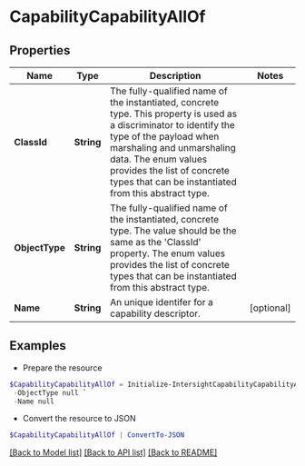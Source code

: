 # CapabilityCapabilityAllOf
## Properties

Name | Type | Description | Notes
------------ | ------------- | ------------- | -------------
**ClassId** | **String** | The fully-qualified name of the instantiated, concrete type. This property is used as a discriminator to identify the type of the payload when marshaling and unmarshaling data. The enum values provides the list of concrete types that can be instantiated from this abstract type. | 
**ObjectType** | **String** | The fully-qualified name of the instantiated, concrete type. The value should be the same as the &#39;ClassId&#39; property. The enum values provides the list of concrete types that can be instantiated from this abstract type. | 
**Name** | **String** | An unique identifer for a capability descriptor. | [optional] 

## Examples

- Prepare the resource
```powershell
$CapabilityCapabilityAllOf = Initialize-IntersightCapabilityCapabilityAllOf  -ClassId null `
 -ObjectType null `
 -Name null
```

- Convert the resource to JSON
```powershell
$CapabilityCapabilityAllOf | ConvertTo-JSON
```

[[Back to Model list]](../README.md#documentation-for-models) [[Back to API list]](../README.md#documentation-for-api-endpoints) [[Back to README]](../README.md)

